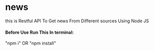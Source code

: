 # news
this is Restful API To Get news From Different sources Using Node JS


#### Before Use Run This In terminal:

"npm i" OR "npm install"
